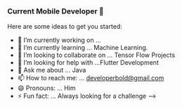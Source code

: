 ### Current Mobile Developer 👋

Here are some ideas to get you started:

- 🔭 I’m currently working on ...
- 🌱 I’m currently learning ... Machine Learning.
- 👯 I’m looking to collaborate on ... Tensor Flow Projects
- 🤔 I’m looking for help with ...Flutter Development
- 💬 Ask me about ... Java 
- 📫 How to reach me: ... developerbold@gmail.com
- 😄 Pronouns: ... Him
- ⚡ Fun fact: ... Always looking for a challenge
-->

